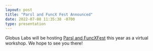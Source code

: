 ```yaml
---
layout: post
title: "Parsl and FuncX Fest Announced"
date: 2022-07-08 11:35:38 -0700
type: presentation
---
```


Globus Labs will be hosting [Parsl and FuncXFest](https://parsl-project.org/parslfest2022) this year as a virtual workshop. We hope to see you there!
